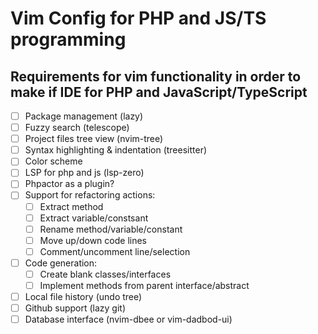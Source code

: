 # Vim Config for PHP and JS/TS programming

## Requirements for vim functionality in order to make if IDE for PHP and JavaScript/TypeScript

- [ ]  Package management (lazy)
- [ ]  Fuzzy search (telescope)
- [ ]  Project files tree view (nvim-tree)
- [ ]  Syntax highlighting & indentation (treesitter)
- [ ]  Color scheme
- [ ]  LSP for php and js (lsp-zero)
- [ ]  Phpactor as a plugin?
- [ ]  Support for refactoring actions:
    - [ ]  Extract method
    - [ ]  Extract variable/constsant
    - [ ]  Rename method/variable/constant
    - [ ]  Move up/down code lines
    - [ ]  Comment/uncomment line/selection
- [ ]  Code generation:
    - [ ]  Create blank classes/interfaces
    - [ ]  Implement methods from parent interface/abstract
- [ ]  Local file history (undo tree)
- [ ]  Github support (lazy git)
- [ ]  Database interface (nvim-dbee or vim-dadbod-ui)

